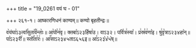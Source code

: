 +++
title = "19_0261 वयं घ - 01"

+++
२६१-१। आष्कारणिधनं काण्वम्॥ कण्वो बृहतीन्द्रः॥

व꣥यंघा꣢ऽ३त्वा꣤꣯सुता꣥꣯व꣤न्ताः꣥॥ आ꣡पो꣯न꣢वृ। क्तबा꣡ऽ२३र्हिषा꣢उ। वाऽ३२। पवि꣡त्र꣢स्या꣡। प्र꣢स्र꣣व꣢णा꣡इ। षु꣢वृ꣡त्राऽ२३४हा꣥न्॥ पा꣡ऽ२३री꣢॥ स्तो꣡꣯ता꣯रः꣢। आ꣡꣯साऽ२३४५ताऽ६५६इ॥ आ꣣ऽ२३꣡४꣡५꣡ष्॥